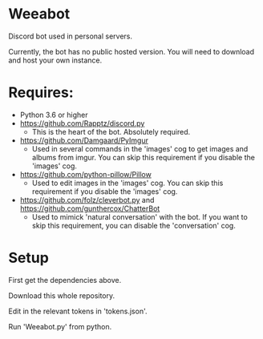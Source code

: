 # Weeabot
Discord bot used in personal servers.

Currently, the bot has no public hosted version. You will need to download and host your own instance.

# Requires:    
* Python 3.6 or higher
* https://github.com/Rapptz/discord.py
    * This is the heart of the bot. Absolutely required.
* https://github.com/Damgaard/PyImgur
    * Used in several commands in the 'images' cog to get images and albums from imgur. You can skip this requirement if you disable the 'images' cog.
* https://github.com/python-pillow/Pillow
    * Used to edit images in the 'images' cog. You can skip this requirement if you disable the 'images' cog.
* https://github.com/folz/cleverbot.py and https://github.com/gunthercox/ChatterBot  
    * Used to mimick 'natural conversation' with the bot. If you want to skip this requirement, you can disable the 'conversation' cog.

# Setup
First get the dependencies above.

Download this whole repository.

Edit in the relevant tokens in 'tokens.json'.

Run 'Weeabot.py' from python.
